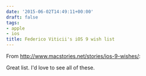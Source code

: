 ```yaml
---
date: '2015-06-02T14:49:11+00:00'
draft: false
tags:
- apple
- ios
title: Federico Viticii's iOS 9 wish list
---
```


From http://www.macstories.net/stories/ios-9-wishes/:

Great list. I'd love to see all of these.
